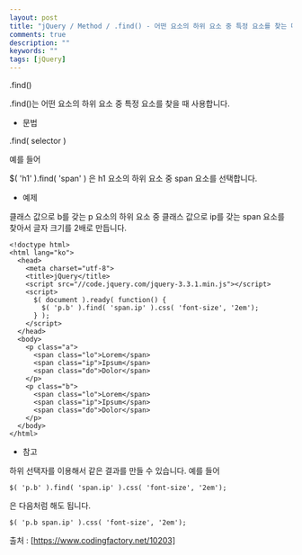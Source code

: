 ```yaml
---
layout: post
title: "jQuery / Method / .find() - 어떤 요소의 하위 요소 중 특정 요소를 찾는 메서드_1"
comments: true
description: ""
keywords: ""
tags: [jQuery]
---
```


.find()

.find()는 어떤 요소의 하위 요소 중 특정 요소를 찾을 때 사용합니다.

- 문법

.find( selector )

예를 들어

$( 'h1' ).find( 'span' ) 은 h1 요소의 하위 요소 중 span 요소를 선택합니다.

- 예제

클래스 값으로 b를 갖는 p 요소의 하위 요소 중 클래스 값으로 ip를 갖는 span 요소를 찾아서 글자 크기를 2배로 만듭니다.

```
<!doctype html>
<html lang="ko">
  <head>
    <meta charset="utf-8">
    <title>jQuery</title>
    <script src="//code.jquery.com/jquery-3.3.1.min.js"></script>
    <script>
      $( document ).ready( function() {
        $( 'p.b' ).find( 'span.ip' ).css( 'font-size', '2em');
      } );
    </script>
  </head>
  <body>
    <p class="a">
      <span class="lo">Lorem</span>
      <span class="ip">Ipsum</span>
      <span class="do">Dolor</span>
    </p>
    <p class="b">
      <span class="lo">Lorem</span>
      <span class="ip">Ipsum</span>
      <span class="do">Dolor</span>
    </p>
  </body>
</html>
```

- 참고

하위 선택자를 이용해서 같은 결과를 만들 수 있습니다. 예를 들어

```
$( 'p.b' ).find( 'span.ip' ).css( 'font-size', '2em'); 
```

은 다음처럼 해도 됩니다.

```
$( 'p.b span.ip' ).css( 'font-size', '2em');
```


 출처 : [https://www.codingfactory.net/10203]